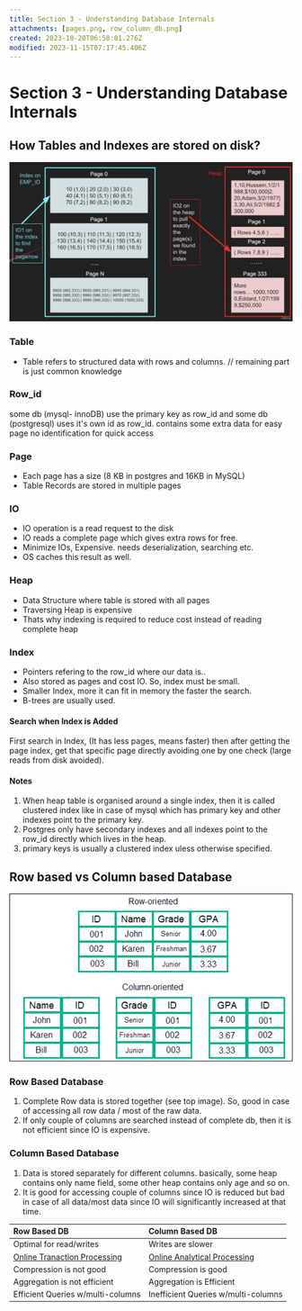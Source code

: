 ```yaml
---
title: Section 3 - Understanding Database Internals
attachments: [pages.png, row_column_db.png]
created: 2023-10-20T06:58:01.276Z
modified: 2023-11-15T07:17:45.406Z
---
```


# Section 3 - Understanding Database Internals

## How Tables and Indexes are stored on disk?


![Pages in Memory](../attachments/pages.png)

### Table
- Table refers to structured data with rows and columns. // remaining part is just common knowledge

### Row_id
some db (mysql- innoDB) use the primary key as row_id and some db (postgresql) uses it's own id as row_id.
contains some extra data for easy page no identification for quick access


### Page
- Each page has a size (8 KB in postgres and 16KB in MySQL)
- Table Records are stored in multiple pages

### IO
- IO operation is a read request to the disk
- IO reads a complete page which gives extra rows for free.
- Minimize IOs, Expensive. needs deserialization, searching etc.
- OS caches this result as well. 


### Heap
- Data Structure where table is stored with all pages
- Traversing Heap is expensive
- Thats why indexing is required to reduce cost instead of reading complete heap

### Index
- Pointers refering to the row_id where our data is.. 
- Also stored as pages and cost IO. So, index must be small.
- Smaller Index, more it can fit in memory the faster the search.
- B-trees are usually used.


#### Search when Index is Added
First search in Index, (It has less pages, means faster) then after getting the page index, get that specific page directly avoiding one by one check (large reads from disk avoided).


#### Notes
1. When heap table is organised around a single index, then it is called clustered index like in case of mysql which has primary key and other indexes point to the primary key.
2. Postgres only have secondary indexes and all indexes point to the row_id directly which lives in the heap.
3. primary keys is usually a clustered index uless otherwise specified.


## Row based vs Column based Database

![Row and Column DB](../attachments/row_column_db.png)

### Row Based Database
1. Complete Row data is stored together (see top image). So, good in case of accessing all row data / most of the raw data.
2. If only couple of columns are searched instead of complete db, then it is not efficient since IO is expensive.


### Column Based Database
1. Data is stored separately for different columns. basically, some heap contains only name field, some other heap contains only age and so on.
2. It is good for accessing couple of columns since IO is reduced but bad in case of all data/most data since IO will significantly increased at that time.

| Row Based DB | Column Based DB |
| :----------- | :-------------- |
| Optimal for read/writes | Writes are slower |
| [Online Tranaction Processing](https://www.oracle.com/in/database/what-is-oltp/) | [Online Analytical Processing](https://aws.amazon.com/what-is/olap/) |
| Compression is not good | Compression is good |
| Aggregation is not efficient | Aggregation is Efficient |
| Efficient Queries w/multi-columns | Inefficient Queries w/multi-columns |


